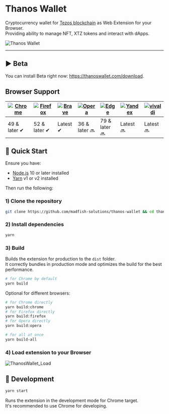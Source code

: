 # Thanos Wallet

Cryptocurrency wallet for [Tezos blockchain](https://tezos.com) as Web Extension for your Browser.<br>
Providing ability to manage NFT, XTZ tokens and interact with dApps.

![Thanos Wallet](https://user-images.githubusercontent.com/11996139/78780449-46a5ed00-79a7-11ea-98ab-0c5cdc57fe8a.png)

<hr />

## ▶️ Beta

You can install Beta right now: https://thanoswallet.com/download.


## Browser Support

| [![Chrome](https://raw.github.com/alrra/browser-logos/master/src/chrome/chrome_48x48.png)](/) | [![Firefox](https://raw.github.com/alrra/browser-logos/master/src/firefox/firefox_48x48.png)](/) | [![Brave](https://raw.github.com/alrra/browser-logos/master/src/brave/brave_48x48.png)](/) | [![Opera](https://raw.github.com/alrra/browser-logos/master/src/opera/opera_48x48.png)](/) | [![Edge](https://raw.github.com/alrra/browser-logos/master/src/edge/edge_48x48.png)](/) | [![Yandex](https://raw.github.com/alrra/browser-logos/master/src/yandex/yandex_48x48.png)](/) | [![vivaldi](https://raw.github.com/alrra/browser-logos/master/src/vivaldi/vivaldi_48x48.png)](/) |
| --------------------------------------------------------------------------------------------- | ------------------------------------------------------------------------------------------------ | ------------------------------------------------------------------------------------------ | ------------------------------------------------------------------------------------------ | --------------------------------------------------------------------------------------- | --------------------------------------------------------------------------------------------- | ------------------------------------------------------------------------------------------------ |
| 49 & later ✔                                                                                  | 52 & later ✔                                                                                     | Latest ✔                                                                                   | 36 & later 🔜                                                                               | 79 & later 🔜                                                                            | Latest 🔜                                                                                      | Latest 🔜                                                                                         |

## 🚀 Quick Start

Ensure you have:

- [Node.js](https://nodejs.org) 10 or later installed
- [Yarn](https://yarnpkg.com) v1 or v2 installed

Then run the following:

### 1) Clone the repository

```bash
git clone https://github.com/madfish-solutions/thanos-wallet && cd thanos-wallet
```

### 2) Install dependencies

```bash
yarn
```

### 3) Build

Builds the extension for production to the `dist` folder.<br>
It correctly bundles in production mode and optimizes the build for the best performance.

```bash
# for Chrome by default
yarn build
```

Optional for different browsers:

```bash
# for Chrome directly
yarn build:chrome
# for Firefox directly
yarn build:firefox
# for Opera directly
yarn build:opera

# for all at once
yarn build-all
```

### 4) Load extension to your Browser

![ThanosWallet_Load](https://user-images.githubusercontent.com/11996139/73763346-f8435a80-4779-11ea-9e9d-4c1db9560f64.gif)

## 🧱 Development

```bash
yarn start
```

Runs the extension in the development mode for Chrome target.<br>
It's recommended to use Chrome for developing.
